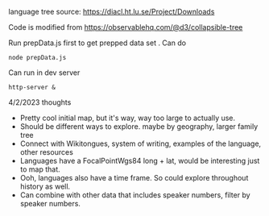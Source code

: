 language tree source: https://diacl.ht.lu.se/Project/Downloads

Code is modified from https://observablehq.com/@d3/collapsible-tree

Run prepData.js first to get prepped data set . Can do 
```
node prepData.js
```

Can run in dev server
```
http-server & 
```

4/2/2023 thoughts
- Pretty cool initial map, but it's way, way too large to actually use.
- Should be different ways to explore. maybe by geography, larger family tree
- Connect with Wikitongues, system of writing, examples of the language, other resources
- Languages have a FocalPointWgs84 long + lat, would be interesting just to map that.
- Ooh, languages also have a time frame. So could explore throughout history as well.
- Can combine with other data that includes speaker numbers, filter by speaker numbers.